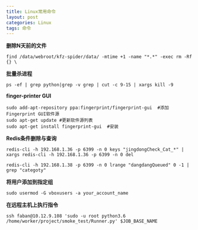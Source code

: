 ```yaml
---
title: Linux常用命令
layout: post
categories: Linux
tags: 命令
---
```

 **删除N天前的文件**

	find /data/webroot/kfz-spider/data/ -mtime +1 -name "*.*" -exec rm -Rf {} \

 
  

 **批量杀进程**

	ps -ef | grep python|grep -v grep | cut -c 9-15 | xargs kill -9
  

 **finger-printer GUI**

	sudo add-apt-repository ppa:fingerprint/fingerprint-gui  #添加Fingerprint GUI软件源
	sudo apt-get update #更新软件源列表
	sudo apt-get install fingerprint-gui  #安装
  

 **Redis条件删除与查询**
 
	redis-cli -h 192.168.1.36 -p 6399 -n 0 keys "jingdongCheck_Cat_*" | xargs redis-cli -h 192.168.1.36 -p 6399 -n 0 del
	
	redis-cli -h 192.168.1.38 -p 6399 -n 0 lrange "dangdangQueued" 0 -1 | grep "categoty"

 **将用户添加到指定组**
 
	sudo usermod -G vboxusers -a your_account_name
	
**在远程主机上执行指令**

	ssh faban@10.12.9.108 'sudo -u root python3.6 /home/worker/project/smoke_test/Runner.py' $JOB_BASE_NAME 
